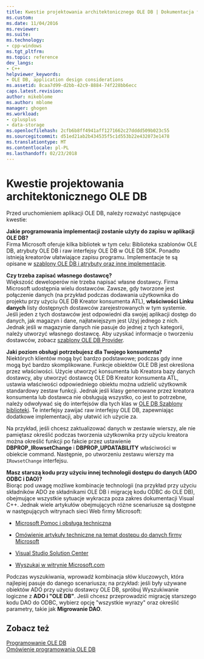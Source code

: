 ```yaml
---
title: Kwestie projektowania architektonicznego OLE DB | Dokumentacja firmy Microsoft
ms.custom: 
ms.date: 11/04/2016
ms.reviewer: 
ms.suite: 
ms.technology:
- cpp-windows
ms.tgt_pltfrm: 
ms.topic: reference
dev_langs:
- C++
helpviewer_keywords:
- OLE DB, application design considerations
ms.assetid: 8caa7d99-d2bb-42c9-8884-74f228bb6ecc
caps.latest.revision: 
author: mikeblome
ms.author: mblome
manager: ghogen
ms.workload:
- cplusplus
- data-storage
ms.openlocfilehash: 2cfb6b8ff4941aff1271662c27dddd509b023c55
ms.sourcegitcommit: d51ed21ab2b434535f5c1d553b22e432073e1478
ms.translationtype: MT
ms.contentlocale: pl-PL
ms.lasthandoff: 02/23/2018
---
```

# <a name="ole-db-architectural-design-issues"></a>Kwestie projektowania architektonicznego OLE DB
Przed uruchomieniem aplikacji OLE DB, należy rozważyć następujące kwestie:  
  
 **Jakie programowania implementacji zostanie użyty do zapisu w aplikacji OLE DB?**  
 Firma Microsoft oferuje kilka bibliotek w tym celu: Biblioteka szablonów OLE DB, atrybuty OLE DB i raw interfejsy OLE DB w OLE DB SDK. Ponadto istnieją kreatorów ułatwiające zapisu programu. Implementacje te są opisane w [szablony OLE DB i atrybuty oraz inne implementacje](../../data/oledb/ole-db-templates-attributes-and-other-implementations.md).  
  
 **Czy trzeba zapisać własnego dostawcę?**  
 Większość deweloperów nie trzeba napisać własne dostawcy. Firma Microsoft udostępnia wielu dostawców. Zawsze, gdy tworzone jest połączenie danych (na przykład podczas dodawania użytkownika do projektu przy użyciu OLE DB Kreator konsumenta ATL), **właściwości Linku danych** listy dostępnych dostawców zarejestrowanych w tym systemie. Jeśli jeden z tych dostawców jest odpowiedni dla swojej aplikacji dostęp do danych, jak magazyn i dane, najłatwiejszym jest Użyj jednego z nich. Jednak jeśli w magazynie danych nie pasuje do jednej z tych kategorii, należy utworzyć własnego dostawcę. Aby uzyskać informacje o tworzeniu dostawców, zobacz [szablony OLE DB Provider](../../data/oledb/ole-db-provider-templates-cpp.md).  
  
 **Jaki poziom obsługi potrzebujesz dla Twojego konsumenta?**  
 Niektórych klientów mogą być bardzo podstawowe; podczas gdy inne mogą być bardzo skomplikowane. Funkcje obiektów OLE DB jest określona przez właściwości. Użycie utworzyć konsumenta lub Kreatora bazy danych dostawcy, aby utworzyć dostawcę OLE DB Kreator konsumenta ATL, ustawia właściwości odpowiedniego obiektu można udzielić użytkownik standardowy zestaw funkcji. Jednak jeśli klasy generowane przez kreatora konsumenta lub dostawca nie obsługują wszystko, co jest to potrzebne, należy odwoływać się do interfejsów dla tych klas w [OLE DB Szablony biblioteki](../../data/oledb/ole-db-templates.md). Te interfejsy zawijać raw interfejsy OLE DB, zapewniając dodatkowe implementacji, aby ułatwić ich użycie za.  
  
 Na przykład, jeśli chcesz zaktualizować danych w zestawie wierszy, ale nie pamiętasz określić podczas tworzenia użytkownika przy użyciu kreatora można określić funkcji po fakcie przez ustawienie **DBPROP_IRowsetChange** i  **DBPROP_UPDATABILITY** właściwości w obiekcie command. Następnie, po utworzeniu zestawu wierszy ma `IRowsetChange` interfejsu.  
  
 **Masz starszą kodu przy użyciu innej technologii dostępu do danych (ADO ODBC i DAO)?**  
 Biorąc pod uwagę możliwe kombinacje technologii (na przykład przy użyciu składników ADO ze składnikami OLE DB i migrację kodu ODBC do OLE DB), obejmujące wszystkie sytuacje wykracza poza zakres dokumentacji Visual C++. Jednak wiele artykułów obejmujących różne scenariusze są dostępne w następujących witrynach sieci Web firmy Microsoft:  
  
-   [Microsoft Pomoc i obsługa techniczna](http://go.microsoft.com/fwlink/p/?linkid=148218)  
  
-   [Omówienie artykuły techniczne na temat dostępu do danych firmy Microsoft](http://go.microsoft.com/fwlink/p/?linkid=148217)  
  
-   [Visual Studio Solution Center](http://go.microsoft.com/fwlink/p/?linkid=148215)  
  
-   [Wyszukaj w witrynie Microsoft.com](http://search.microsoft.com/)  
  
 Podczas wyszukiwania, wprowadź kombinacja słów kluczowych, która najlepiej pasuje do danego scenariusza; na przykład: jeśli były używane obiektów ADO przy użyciu dostawcy OLE DB, spróbuj Wyszukiwanie logiczne z **ADO i "OLE DB"**. Jeśli chcesz przeprowadzić migrację starszego kodu DAO do ODBC, wybierz opcję "wszystkie wyrazy" oraz określić parametry, takie jak **Migrowanie DAO**.  
  
## <a name="see-also"></a>Zobacz też  
 [Programowanie OLE DB](../../data/oledb/ole-db-programming.md)   
 [Omówienie programowania OLE DB](../../data/oledb/ole-db-programming-overview.md)